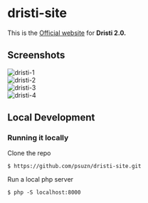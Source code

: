 # dristi-site

This is the [Official website](http://dristi.keckist.edu.np/) for <b>Dristi 2.0.</b>

## Screenshots

![dristi-1](https://user-images.githubusercontent.com/41914389/61169351-f87cce00-a57b-11e9-8262-6ce29b080a6f.png)<br>
![dristi-2](https://user-images.githubusercontent.com/41914389/61169367-134f4280-a57c-11e9-950a-e354e5650ccd.png)<br>
![dristi-3](https://user-images.githubusercontent.com/41914389/61169372-15b19c80-a57c-11e9-807c-000d28a7a6d3.png)<br>
![dristi-4](https://user-images.githubusercontent.com/41914389/61169373-177b6000-a57c-11e9-9ac6-69ca84ef8972.png)<br>


## Local Development

### Running it locally

Clone the repo
```
$ https://github.com/psuzn/dristi-site.git
```

Run a local php server
```
$ php -S localhost:8000
```
